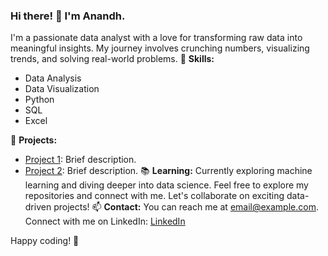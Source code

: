 ### Hi there! 👋 I'm Anandh.
I'm a passionate data analyst with a love for transforming raw data into meaningful insights. My journey involves crunching numbers, visualizing trends, and solving real-world problems. 
🌟 **Skills:**
- Data Analysis
- Data Visualization
- Python
- SQL
- Excel

🚀 **Projects:**
- [Project 1](link-to-project-1): Brief description.
- [Project 2](link-to-project-2): Brief description.
📚 **Learning:**
Currently exploring machine learning and diving deeper into data science.
Feel free to explore my repositories and connect with me. Let's collaborate on exciting data-driven projects!
📫 **Contact:**
You can reach me at [email@example.com](mailto:email@example.com).
Connect with me on LinkedIn: [LinkedIn](https://www.linkedin.com/in/anandh-profile/)


Happy coding! 🚀
